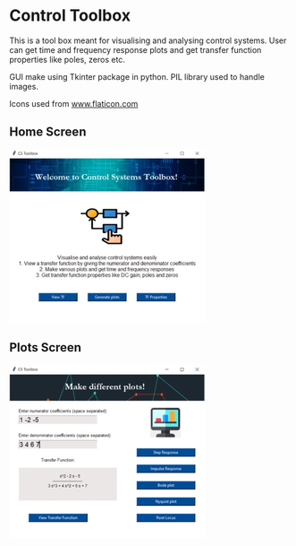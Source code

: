# Control Toolbox
This is a tool box meant for visualising and analysing control systems.
User can get time and frequency response plots and get transfer function properties like poles, zeros etc.

GUI make using Tkinter package in python. PIL library used to handle images.

Icons used from www.flaticon.com 

## Home Screen

![](Images/Main.jpg)

## Plots Screen

![](Images/Plots.jpg)